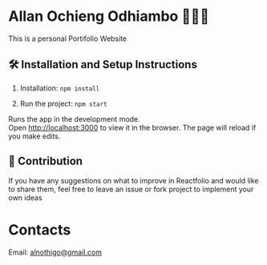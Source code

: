 # Allan Ochieng Odhiambo 👩🏽‍🚀

This is a personal Portifolio Website



## 🛠 Installation and Setup Instructions

1. Installation: `npm install`

2. Run the project: `npm start`

Runs the app in the development mode.\
Open [http://localhost:3000](http://localhost:3000) to view it in the browser.
The page will reload if you make edits.



## 🌱 Contribution

If you have any suggestions on what to improve in Reactfolio and would like to share them, feel free to leave an issue or fork project to implement your own ideas



# Contacts

Email: alnothigo@gmail.com
